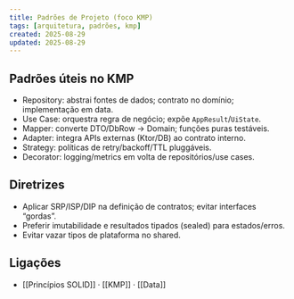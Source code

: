 ```yaml
---
title: Padrões de Projeto (foco KMP)
tags: [arquitetura, padrões, kmp]
created: 2025-08-29
updated: 2025-08-29
---
```


## Padrões úteis no KMP
- Repository: abstrai fontes de dados; contrato no domínio; implementação em data.
- Use Case: orquestra regra de negócio; expõe `AppResult`/`UiState`.
- Mapper: converte DTO/DbRow → Domain; funções puras testáveis.
- Adapter: integra APIs externas (Ktor/DB) ao contrato interno.
- Strategy: políticas de retry/backoff/TTL pluggáveis.
- Decorator: logging/metrics em volta de repositórios/use cases.

## Diretrizes
- Aplicar SRP/ISP/DIP na definição de contratos; evitar interfaces “gordas”.
- Preferir imutabilidade e resultados tipados (sealed) para estados/erros.
- Evitar vazar tipos de plataforma no shared.

## Ligações
- [[Princípios SOLID]] · [[KMP]] · [[Data]]
